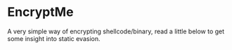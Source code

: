 # EncryptMe
A very simple way of encrypting shellcode/binary, read a little below to get some insight into static evasion.
